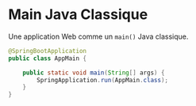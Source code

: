 # Main Java Classique

Une application Web comme un `main()` Java classique.

```java
@SpringBootApplication
public class AppMain {

    public static void main(String[] args) {
        SpringApplication.run(AppMain.class);
    }
}
```